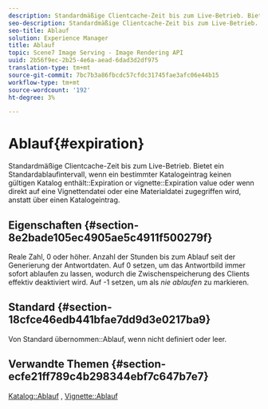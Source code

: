 ```yaml
---
description: Standardmäßige Clientcache-Zeit bis zum Live-Betrieb. Bietet ein Standardablaufintervall, wenn ein bestimmter Katalogeintrag keinen gültigen Wert für den Ablauf oder Ablauf eines Katalogs enthält oder wenn direkt auf eine Vignettendatei oder eine Materialdatei zugegriffen wird, anstatt über einen Katalogeintrag.
seo-description: Standardmäßige Clientcache-Zeit bis zum Live-Betrieb. Bietet ein Standardablaufintervall, wenn ein bestimmter Katalogeintrag keinen gültigen Wert für den Ablauf oder Ablauf eines Katalogs enthält oder wenn direkt auf eine Vignettendatei oder eine Materialdatei zugegriffen wird, anstatt über einen Katalogeintrag.
seo-title: Ablauf
solution: Experience Manager
title: Ablauf
topic: Scene7 Image Serving - Image Rendering API
uuid: 2b56f9ec-2b25-4e6a-aead-6dad3d2df975
translation-type: tm+mt
source-git-commit: 7bc7b3a86fbcdc57cfdc31745fae3afc06e44b15
workflow-type: tm+mt
source-wordcount: '192'
ht-degree: 3%

---
```



# Ablauf{#expiration}

Standardmäßige Clientcache-Zeit bis zum Live-Betrieb. Bietet ein Standardablaufintervall, wenn ein bestimmter Katalogeintrag keinen gültigen Katalog enthält::Expiration or vignette::Expiration value oder wenn direkt auf eine Vignettendatei oder eine Materialdatei zugegriffen wird, anstatt über einen Katalogeintrag.

## Eigenschaften {#section-8e2bade105ec4905ae5c4911f500279f}

Reale Zahl, 0 oder höher. Anzahl der Stunden bis zum Ablauf seit der Generierung der Antwortdaten. Auf 0 setzen, um das Antwortbild immer sofort ablaufen zu lassen, wodurch die Zwischenspeicherung des Clients effektiv deaktiviert wird. Auf -1 setzen, um als *nie ablaufen* zu markieren.

## Standard {#section-18cfce46edb441bfae7dd9d3e0217ba9}

Von Standard übernommen::Ablauf, wenn nicht definiert oder leer.

## Verwandte Themen {#section-ecfe21ff789c4b298344ebf7c647b7e7}

[Katalog::Ablauf](../../../../../ir-api/material-cat/image-rendering-api-ref/c-ir-material-catalog/c-ir-material-data-reference/r-ir-expiration-dataref.md#reference-5e93943abff54c93bf85aae3b911a3ce) ,  [Vignette::Ablauf](../../../../../ir-api/material-cat/image-rendering-api-ref/c-ir-material-catalog/c-ir-vignette-map-reference/r-ir-expiration-vignette.md#reference-df80829da93e4c0ab3f97a1792d9c74c)
